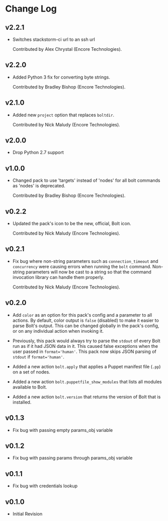 # Change Log

## v2.2.1

* Switches stackstorm-ci url to an ssh url

  Contributed by Alex Chrystal (Encore Technologies).

## v2.2.0

* Added Python 3 fix for converting byte strings.

  Contributed by Bradley Bishop (Encore Technologies).

## v2.1.0

* Added new `project` option that replaces `boltdir`.

  Contributed by Nick Maludy (Encore Technologies).

## v2.0.0

* Drop Python 2.7 support

## v1.0.0

* Changed pack to use 'targets' instead of 'nodes' for all bolt commands as 'nodes' is deprecated.

  Contributed by Bradley Bishop (Encore Technologies).

## v0.2.2

* Updated the pack's icon to be the new, official, Bolt icon.

  Contributed by Nick Maludy (Encore Technologies).

## v0.2.1

* Fix bug where non-string parameters such as `connection_timeout` and `concurrency` were
  causing errors when running the `bolt` command. Non-string parameters will now be
  cast to a string so that the command invocation library can handle them properly.

  Contributed by Nick Maludy (Encore Technologies).

## v0.2.0

* Add `color` as an option for this pack's config and a parameter to all actions.
  By default, color output is `false` (disabled) to make it easier to parse Bolt's output.
  This can be changed globally in the pack's config, or on any individual action when
  invoking it.

* Previously, this pack would always try to parse the `stdout` of every Bolt run as if it
  had JSON data in it. This caused false exceptions when the user passed in `format='human'`.
  This pack now skips JSON parsing of `stdout` if `format='human'`.

* Added a new action `bolt.apply` that applies a Puppet manifest file (`.pp`) on a set of nodes.

* Added a new action `bolt.puppetfile_show_modules` that lists all modules available to Bolt.

* Added a new action `bolt.version` that returns the version of Bolt that is installed.

## v0.1.3

* Fix bug with passing empty params_obj variable

## v0.1.2

* Fix bug with passing params through params_obj variable

## v0.1.1

* Fix bug with credentials lookup

## v0.1.0

* Initial Revision
